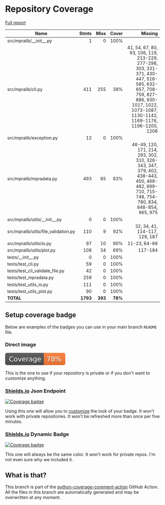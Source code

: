 # Repository Coverage

[Full report](https://htmlpreview.github.io/?https://github.com/kircherlab/MPRAlib/blob/python-coverage-comment-action-data/htmlcov/index.html)

| Name                                  |    Stmts |     Miss |   Cover |   Missing |
|-------------------------------------- | -------: | -------: | ------: | --------: |
| src/mpralib/\_\_init\_\_.py           |        1 |        0 |    100% |           |
| src/mpralib/cli.py                    |      411 |      255 |     38% |41, 54, 67, 80, 93, 106, 119, 213-229, 277-298, 303, 331-371, 430-447, 516-585, 632-657, 708-759, 827-886, 930-1017, 1022, 1073-1087, 1130-1142, 1169-1176, 1196-1200, 1206 |
| src/mpralib/exception.py              |       12 |        0 |    100% |           |
| src/mpralib/mpradata.py               |      493 |       85 |     83% |46-49, 120, 171, 214, 293, 302, 310, 326-343, 347, 379, 402, 438-443, 450, 468-482, 699-710, 715-748, 754-780, 834, 848-854, 965, 975 |
| src/mpralib/utils/\_\_init\_\_.py     |        0 |        0 |    100% |           |
| src/mpralib/utils/file\_validation.py |      110 |        9 |     92% |32, 34, 41, 114-117, 129, 187 |
| src/mpralib/utils/io.py               |       97 |       10 |     90% |11-23, 64-66 |
| src/mpralib/utils/plot.py             |      108 |       34 |     69% |   117-184 |
| tests/\_\_init\_\_.py                 |        0 |        0 |    100% |           |
| tests/test\_cli.py                    |       59 |        0 |    100% |           |
| tests/test\_cli\_validate\_file.py    |       42 |        0 |    100% |           |
| tests/test\_mpradata.py               |      259 |        0 |    100% |           |
| tests/test\_utils\_io.py              |      111 |        0 |    100% |           |
| tests/test\_utils\_plot.py            |       90 |        0 |    100% |           |
|                             **TOTAL** | **1793** |  **393** | **78%** |           |


## Setup coverage badge

Below are examples of the badges you can use in your main branch `README` file.

### Direct image

[![Coverage badge](https://raw.githubusercontent.com/kircherlab/MPRAlib/python-coverage-comment-action-data/badge.svg)](https://htmlpreview.github.io/?https://github.com/kircherlab/MPRAlib/blob/python-coverage-comment-action-data/htmlcov/index.html)

This is the one to use if your repository is private or if you don't want to customize anything.

### [Shields.io](https://shields.io) Json Endpoint

[![Coverage badge](https://img.shields.io/endpoint?url=https://raw.githubusercontent.com/kircherlab/MPRAlib/python-coverage-comment-action-data/endpoint.json)](https://htmlpreview.github.io/?https://github.com/kircherlab/MPRAlib/blob/python-coverage-comment-action-data/htmlcov/index.html)

Using this one will allow you to [customize](https://shields.io/endpoint) the look of your badge.
It won't work with private repositories. It won't be refreshed more than once per five minutes.

### [Shields.io](https://shields.io) Dynamic Badge

[![Coverage badge](https://img.shields.io/badge/dynamic/json?color=brightgreen&label=coverage&query=%24.message&url=https%3A%2F%2Fraw.githubusercontent.com%2Fkircherlab%2FMPRAlib%2Fpython-coverage-comment-action-data%2Fendpoint.json)](https://htmlpreview.github.io/?https://github.com/kircherlab/MPRAlib/blob/python-coverage-comment-action-data/htmlcov/index.html)

This one will always be the same color. It won't work for private repos. I'm not even sure why we included it.

## What is that?

This branch is part of the
[python-coverage-comment-action](https://github.com/marketplace/actions/python-coverage-comment)
GitHub Action. All the files in this branch are automatically generated and may be
overwritten at any moment.